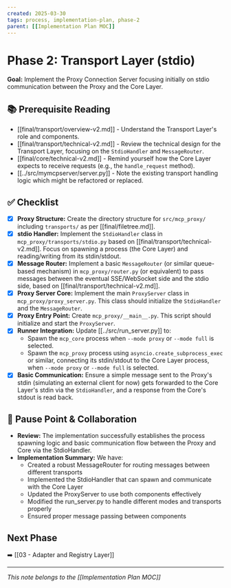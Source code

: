 ```yaml
---
created: 2025-03-30
tags: process, implementation-plan, phase-2
parent: [[Implementation Plan MOC]]
---
```


# Phase 2: Transport Layer (stdio)

**Goal:** Implement the Proxy Connection Server focusing initially on stdio communication between the Proxy and the Core Layer.

## 📚 Prerequisite Reading

- [[final/transport/overview-v2.md]] - Understand the Transport Layer's role and components.
- [[final/transport/technical-v2.md]] - Review the technical design for the Transport Layer, focusing on the `StdioHandler` and `MessageRouter`.
- [[final/core/technical-v2.md]] - Remind yourself how the Core Layer expects to receive requests (e.g., the `handle_request` method).
- [[../src/mymcpserver/server.py]] - Note the existing transport handling logic which might be refactored or replaced.

## ✅ Checklist

- [x] **Proxy Structure:** Create the directory structure for `src/mcp_proxy/` including `transports/` as per [[final/filetree.md]].
- [x] **stdio Handler:** Implement the `StdioHandler` class in `mcp_proxy/transports/stdio.py` based on [[final/transport/technical-v2.md]]. Focus on spawning a process (the Core Layer) and reading/writing from its stdin/stdout.
- [x] **Message Router:** Implement a basic `MessageRouter` (or similar queue-based mechanism) in `mcp_proxy/router.py` (or equivalent) to pass messages between the eventual SSE/WebSocket side and the stdio side, based on [[final/transport/technical-v2.md]].
- [x] **Proxy Server Core:** Implement the main `ProxyServer` class in `mcp_proxy/proxy_server.py`. This class should initialize the `StdioHandler` and the `MessageRouter`.
- [x] **Proxy Entry Point:** Create `mcp_proxy/__main__.py`. This script should initialize and start the `ProxyServer`.
- [x] **Runner Integration:** Update [[../src/run_server.py]] to:
  - Spawn the `mcp_core` process when `--mode proxy` or `--mode full` is selected.
  - Spawn the `mcp_proxy` process using `asyncio.create_subprocess_exec` or similar, connecting its stdin/stdout to the Core Layer process, when `--mode proxy` or `--mode full` is selected.
- [x] **Basic Communication:** Ensure a simple message sent to the Proxy's stdin (simulating an external client for now) gets forwarded to the Core Layer's stdin via the `StdioHandler`, and a response from the Core's stdout is read back.

## 🛑 Pause Point & Collaboration

- **Review:** The implementation successfully establishes the process spawning logic and basic communication flow between the Proxy and Core via the StdioHandler.
- **Implementation Summary:** We have:
  - Created a robust MessageRouter for routing messages between different transports
  - Implemented the StdioHandler that can spawn and communicate with the Core Layer
  - Updated the ProxyServer to use both components effectively
  - Modified the run_server.py to handle different modes and transports properly
  - Ensured proper message passing between components

## Next Phase

➡️ [[03 - Adapter and Registry Layer]]

---

_This note belongs to the [[Implementation Plan MOC]]_
